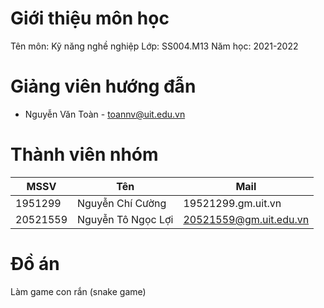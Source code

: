 # Giới thiệu môn học
Tên môn: Kỹ năng nghề nghiệp
Lớp: SS004.M13
Năm học: 2021-2022

# Giảng viên hướng đẫn

- Nguyễn Văn Toàn - toannv@uit.edu.vn

# Thành viên nhóm

| MSSV | Tên | Mail |
|-----|------|------|
|1951299|Nguyễn Chí Cường|19521299.gm.uit.vn|
|20521559|Nguyễn Tô Ngọc Lợi|20521559@gm.uit.edu.vn|

# Đồ án
 Làm game con rắn (snake game)

